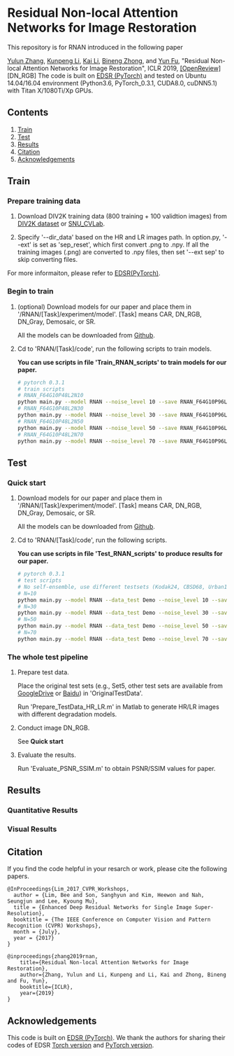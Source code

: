 # Residual Non-local Attention Networks for Image Restoration
This repository is for RNAN introduced in the following paper

[Yulun Zhang](http://yulunzhang.com/), [Kunpeng Li](https://kunpengli1994.github.io/), [Kai Li](http://kailigo.github.io/), [Bineng Zhong](https://scholar.google.de/citations?user=hvRBydsAAAAJ&hl=en), and [Yun Fu](http://www1.ece.neu.edu/~yunfu/), "Residual Non-local Attention Networks for Image Restoration", ICLR 2019, [[OpenReview]](https://openreview.net/pdf?id=HkeGhoA5FX) 
[DN_RGB] The code is built on [EDSR (PyTorch)](https://github.com/thstkdgus35/EDSR-PyTorch) and tested on Ubuntu 14.04/16.04 environment (Python3.6, PyTorch_0.3.1, CUDA8.0, cuDNN5.1) with Titan X/1080Ti/Xp GPUs.

## Contents
1. [Train](#train)
2. [Test](#test)
3. [Results](#results)
4. [Citation](#citation)
5. [Acknowledgements](#acknowledgements)

## Train
### Prepare training data 

1. Download DIV2K training data (800 training + 100 validtion images) from [DIV2K dataset](https://data.vision.ee.ethz.ch/cvl/DIV2K/) or [SNU_CVLab](https://cv.snu.ac.kr/research/EDSR/DIV2K.tar).

2. Specify '--dir_data' based on the HR and LR images path. In option.py, '--ext' is set as 'sep_reset', which first convert .png to .npy. If all the training images (.png) are converted to .npy files, then set '--ext sep' to skip converting files.

For more informaiton, please refer to [EDSR(PyTorch)](https://github.com/thstkdgus35/EDSR-PyTorch).

### Begin to train

1. (optional) Download models for our paper and place them in '/RNAN/[Task]/experiment/model'. [Task] means CAR, DN_RGB, DN_Gray, Demosaic, or SR.

    All the models can be downloaded from [Github](https://github.com/yulunzhang/modelzoo/tree/master/RNAN).

2. Cd to 'RNAN/[Task]/code', run the following scripts to train models.

    **You can use scripts in file 'Train_RNAN_scripts' to train models for our paper.**

    ```bash
    # pytorch 0.3.1
    # train scripts
    # RNAN_F64G10P48L2N10
    python main.py --model RNAN --noise_level 10 --save RNAN_F64G10P96L2N10 --patch_size 48  --save_results --chop --loss 1*MSE
    # RNAN_F64G10P48L2N30
    python main.py --model RNAN --noise_level 30 --save RNAN_F64G10P96L2N30 --patch_size 48  --save_results --chop --loss 1*MSE 
    # RNAN_F64G10P48L2N50
    python main.py --model RNAN --noise_level 50 --save RNAN_F64G10P96L2N30 --patch_size 48  --save_results --chop --loss 1*MSE
    # RNAN_F64G10P48L2N70
    python main.py --model RNAN --noise_level 70 --save RNAN_F64G10P96L2N30 --patch_size 48  --save_results --chop --loss 1*MSE

    ```
## Test
### Quick start
1. Download models for our paper and place them in '/RNAN/[Task]/experiment/model'. [Task] means CAR, DN_RGB, DN_Gray, Demosaic, or SR.

    All the models can be downloaded from [Github](https://github.com/yulunzhang/modelzoo/tree/master/RNAN).

2. Cd to 'RNAN/[Task]/code', run the following scripts.

    **You can use scripts in file 'Test_RNAN_scripts' to produce results for our paper.**

    ```bash
    # pytorch 0.3.1
    # test scripts
    # No self-ensemble, use different testsets (Kodak24, CBSD68, Urban100) to reproduce the results in the paper.
    # N=10
    python main.py --model RNAN --data_test Demo --noise_level 10 --save Test_RNAN --save_results --test_only --chop --pre_train ../experiment/model/RNAN_F64G10P48L2N10.pt --testpath ../experiment/LQ --testset Kodak24
    # N=30
    python main.py --model RNAN --data_test Demo --noise_level 30 --save Test_RNAN --save_results --test_only --chop --pre_train ../experiment/model/RNAN_F64G10P48L2N30.pt --testpath ../experiment/LQ --testset Kodak24
    # N=50
    python main.py --model RNAN --data_test Demo --noise_level 50 --save Test_RNAN --save_results --test_only --chop --pre_train ../experiment/model/RNAN_F64G10P48L2N50.pt --testpath ../experiment/LQ --testset Kodak24
    # N=70
    python main.py --model RNAN --data_test Demo --noise_level 70 --save Test_RNAN --save_results --test_only --chop --pre_train ../experiment/model/RNAN_F64G10P48L2N70.pt --testpath ../experiment/LQ --testset Kodak24
    ```

### The whole test pipeline
1. Prepare test data.

    Place the original test sets (e.g., Set5, other test sets are available from [GoogleDrive](https://drive.google.com/drive/folders/1xyiuTr6ga6ni-yfTP7kyPHRmfBakWovo?usp=sharing) or [Baidu](https://pan.baidu.com/s/1yBI_-rknXT2lm1UAAB_bag)) in 'OriginalTestData'.

    Run 'Prepare_TestData_HR_LR.m' in Matlab to generate HR/LR images with different degradation models.
2. Conduct image DN_RGB. 

    See **Quick start**
3. Evaluate the results.

    Run 'Evaluate_PSNR_SSIM.m' to obtain PSNR/SSIM values for paper.

## Results
### Quantitative Results
### Visual Results

## Citation
If you find the code helpful in your resarch or work, please cite the following papers.
```
@InProceedings{Lim_2017_CVPR_Workshops,
  author = {Lim, Bee and Son, Sanghyun and Kim, Heewon and Nah, Seungjun and Lee, Kyoung Mu},
  title = {Enhanced Deep Residual Networks for Single Image Super-Resolution},
  booktitle = {The IEEE Conference on Computer Vision and Pattern Recognition (CVPR) Workshops},
  month = {July},
  year = {2017}
}

@inproceedings{zhang2019rnan,
    title={Residual Non-local Attention Networks for Image Restoration},
    author={Zhang, Yulun and Li, Kunpeng and Li, Kai and Zhong, Bineng and Fu, Yun},
    booktitle={ICLR},
    year={2019}
}
```
## Acknowledgements
This code is built on [EDSR (PyTorch)](https://github.com/thstkdgus35/EDSR-PyTorch). We thank the authors for sharing their codes of EDSR [Torch version](https://github.com/LimBee/NTIRE2017) and [PyTorch version](https://github.com/thstkdgus35/EDSR-PyTorch).
